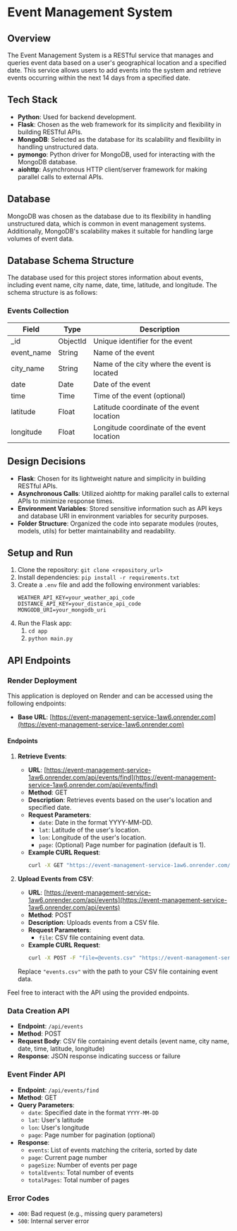 # Event Management System

## Overview
The Event Management System is a RESTful service that manages and queries event data based on a user's geographical location and a specified date. This service allows users to add events into the system and retrieve events occurring within the next 14 days from a specified date.

## Tech Stack
- **Python**: Used for backend development.
- **Flask**: Chosen as the web framework for its simplicity and flexibility in building RESTful APIs.
- **MongoDB**: Selected as the database for its scalability and flexibility in handling unstructured data.
- **pymongo**: Python driver for MongoDB, used for interacting with the MongoDB database.
- **aiohttp**: Asynchronous HTTP client/server framework for making parallel calls to external APIs.

## Database
MongoDB was chosen as the database due to its flexibility in handling unstructured data, which is common in event management systems. Additionally, MongoDB's scalability makes it suitable for handling large volumes of event data.
## Database Schema Structure

The database used for this project stores information about events, including event name, city name, date, time, latitude, and longitude. The schema structure is as follows:

### Events Collection

| Field         | Type     | Description                                 |
|---------------|----------|---------------------------------------------|
| _id           | ObjectId | Unique identifier for the event             |
| event_name    | String   | Name of the event                           |
| city_name     | String   | Name of the city where the event is located |
| date          | Date     | Date of the event                           |
| time          | Time     | Time of the event (optional)                |
| latitude      | Float    | Latitude coordinate of the event location   |
| longitude     | Float    | Longitude coordinate of the event location  |


## Design Decisions
- **Flask**: Chosen for its lightweight nature and simplicity in building RESTful APIs.
- **Asynchronous Calls**: Utilized aiohttp for making parallel calls to external APIs to minimize response times.
- **Environment Variables**: Stored sensitive information such as API keys and database URI in environment variables for security purposes.
- **Folder Structure**: Organized the code into separate modules (routes, models, utils) for better maintainability and readability.

## Setup and Run
1. Clone the repository: `git clone <repository_url>`
2. Install dependencies: `pip install -r requirements.txt`
3. Create a `.env` file and add the following environment variables:
   ```
   WEATHER_API_KEY=your_weather_api_code
   DISTANCE_API_KEY=your_distance_api_code
   MONGODB_URI=your_mongodb_uri
   ```
4. Run the Flask app: 
    1. `cd app`
    2. `python main.py`

## API Endpoints
### Render Deployment

This application is deployed on Render and can be accessed using the following endpoints:

- **Base URL**: [https://event-management-service-1aw6.onrender.com](https://event-management-service-1aw6.onrender.com)

#### Endpoints

1. **Retrieve Events**: 
   - **URL**: [https://event-management-service-1aw6.onrender.com/api/events/find](https://event-management-service-1aw6.onrender.com/api/events/find)
   - **Method**: GET
   - **Description**: Retrieves events based on the user's location and specified date.
   - **Request Parameters**:
     - `date`: Date in the format YYYY-MM-DD.
     - `lat`: Latitude of the user's location.
     - `lon`: Longitude of the user's location.
     - `page`: (Optional) Page number for pagination (default is 1).
   - **Example CURL Request**:
     ```bash
     curl -X GET "https://event-management-service-1aw6.onrender.com/api/events/find?date=2024-04-10&lat=40.7128&lon=-74.0060&page=1"
     ```

2. **Upload Events from CSV**: 
   - **URL**: [https://event-management-service-1aw6.onrender.com/api/events](https://event-management-service-1aw6.onrender.com/api/events)
   - **Method**: POST
   - **Description**: Uploads events from a CSV file.
   - **Request Parameters**:
     - `file`: CSV file containing event data.
   - **Example CURL Request**:
     ```bash
     curl -X POST -F "file=@events.csv" "https://event-management-service-1aw6.onrender.com/api/events"
     ```
   Replace `"events.csv"` with the path to your CSV file containing event data.

Feel free to interact with the API using the provided endpoints.

### Data Creation API
- **Endpoint**: `/api/events`
- **Method**: POST
- **Request Body**: CSV file containing event details (event name, city name, date, time, latitude, longitude)
- **Response**: JSON response indicating success or failure

### Event Finder API
- **Endpoint**: `/api/events/find`
- **Method**: GET
- **Query Parameters**:
  - `date`: Specified date in the format `YYYY-MM-DD`
  - `lat`: User's latitude
  - `lon`: User's longitude
  - `page`: Page number for pagination (optional)
- **Response**:
  - `events`: List of events matching the criteria, sorted by date
  - `page`: Current page number
  - `pageSize`: Number of events per page
  - `totalEvents`: Total number of events
  - `totalPages`: Total number of pages

### Error Codes
- `400`: Bad request (e.g., missing query parameters)
- `500`: Internal server error

